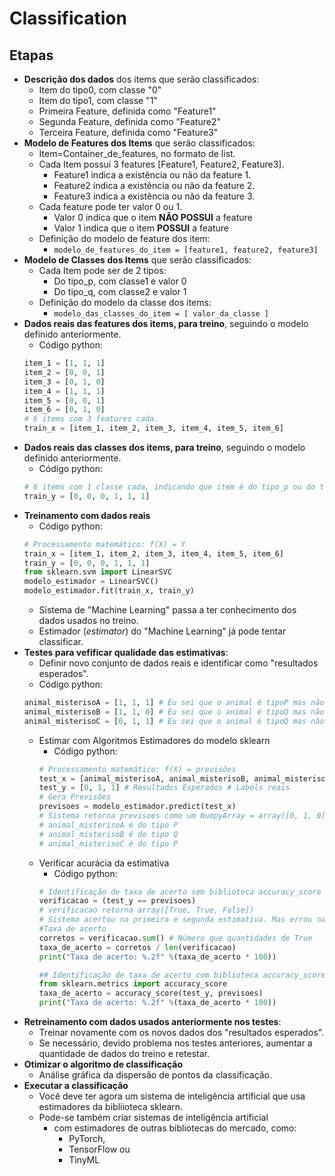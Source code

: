 # Classification

## Etapas
- **Descrição dos dados** dos items que serão classificados:
    - Item do tipo0, com classe "0"
    - Item do tipo1, com classe "1"
    - Primeira Feature, definida como "Feature1"
    - Segunda Feature, definida como "Feature2"
    - Terceira Feature, definida como "Feature3"
- **Modelo de Features dos Items** que serão classificados:
    - Item=Container_de_features, no formato de list.
    - Cada Item possui 3 features [Feature1, Feature2,  Feature3].
        - Feature1 indica a existência ou não da feature 1.
        - Feature2 indica a existência ou não da feature 2.
        - Feature3 indica a existência ou não da feature 3.
    - Cada feature pode ter valor 0 ou 1. 
        - Valor 0 indica que o item **NÃO POSSUI** a feature
        - Valor 1 indica que o item **POSSUI** a feature
    - Definição do modelo de feature dos item:
        - `modelo_de_features_do_item = [feature1, feature2, feature3]`
- **Modelo de Classes dos Items** que serão classificados:
    - Cada Item pode ser de 2 tipos:
        - Do tipo_p, com classe1 e valor 0
        - Do tipo_q, com classe2 e valor 1
    - Definição do modelo da classe dos items:
        - `modelo_das_classes_do_item = [ valor_da_classe ]`
- **Dados reais das features dos items, para treino**, seguindo o modelo definido anteriormente.
    - Código python:
    ```python
    item_1 = [1, 1, 1]
    item_2 = [0, 0, 1]
    item_3 = [0, 1, 0]
    item_4 = [1, 1, 1]
    item_5 = [0, 0, 1]
    item_6 = [0, 1, 0]
    # 6 items com 3 features cada.
    train_x = [item_1, item_2, item_3, item_4, item_5, item_6]
    ```
- **Dados reais das classes dos items, para treino**, seguindo o modelo definido anteriormente.
    - Código python:
    ```python
    # 6 items com 1 classe cada, indicando que item é do tipo_p ou do tipo_q
    train_y = [0, 0, 0, 1, 1, 1]
    ```
- **Treinamento com dados reais**
    - Código python:
    ```python
    # Processamento matemático: f(X) = Y
    train_x = [item_1, item_2, item_3, item_4, item_5, item_6]
    train_y = [0, 0, 0, 1, 1, 1]
    from sklearn.svm import LinearSVC
    modelo_estimador = LinearSVC()
    modelo_estimador.fit(train_x, train_y)
    ```  
    - Sistema de "Machine Learning" passa a ter conhecimento dos dados usados no treino.
    - Estimador (*estimator*) do "Machine Learning" já pode tentar classificar.
- **Testes para vefificar qualidade das estimativas**:
    - Definir novo conjunto de dados reais e identificar como "resultados esperados".
    - Código python:
    ```python
    animal_misterisoA = [1, 1, 1] # Eu sei que o animal é tipoP mas não informo para aplicativo.
    animal_misterisoB = [1, 1, 0] # Eu sei que o animal é tipoQ mas não informo para aplicativo.
    animal_misterisoC = [0, 1, 1] # Eu sei que o animal é tipoQ mas não informo para aplicativo.
    ```  
    - Estimar com Algoritmos Estimadores do modelo sklearn
        - Código python:
        ```python
        # Processamento matemático: f(X) = previsões
        test_x = [animal_misterisoA, animal_misterisoB, animal_misterisoC]
        test_y = [0, 1, 1] # Resultados Esperados # Labels reais
        # Gera Previsões
        previsoes = modelo_estimador.predict(test_x)
        # Sistema retorna previsoes como um NumpyArray = array([0, 1, 0]), nos informando que:
        # animal_misterisoA é do tipo P
        # animal_misterisoB é do tipo Q
        # animal_misterisoC é do tipo P
        ```  
    - Verificar acurácia da estimativa
        - Código python:
        ```python
        # Identificação de taxa de acerto sem biblioteca accuracy_score
        verificacao = (test_y == previsoes)
        # verificacao retorna array([True, True, False])
        # Sistema acertou na primeira e segunda estimativa. Mas errou na terceira.
        #Taxa de acerto
        corretos = verificacao.sum() # Número que quantidades de True
        taxa_de_acerto = corretos / len(verificacao)
        print("Taxa de acerto: %.2f" %(taxa_de_acerto * 100))

        ## Identificação de taxa de acerto com biblioteca accuracy_score de sklearn.metrics
        from sklearn.metrics import accuracy_score
        taxa_de_acerto = accuracy_score(test_y, previsoes)
        print("Taxa de acerto: %.2f" %(taxa_de_acerto * 100))
        ```
- **Retreinamento com dados usados anteriormente nos testes**:
    - Treinar novamente com os novos dados dos "resultados esperados".
    - Se necessário, devido problema nos testes anteriores, aumentar a quantidade de dados do treino e retestar.
- **Otimizar o algoritmo de classificação**
    - Análise gráfica da dispersão de pontos da classificação.
- **Executar a classificação**
    - Você deve ter agora um sistema de inteligência artificial que usa estimadores da bibliioteca sklearn.
    - Pode-se também criar sistemas de inteligência artificial
        - com estimadores de outras bibliotecas do mercado, como:
            - PyTorch, 
            - TensorFlow ou 
            - TinyML
